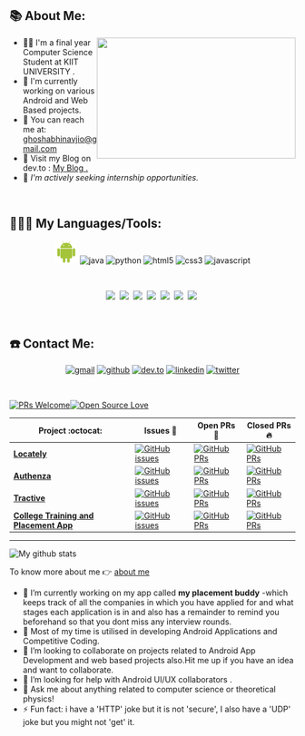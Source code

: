 ## 📚 About Me:
<a href="https://github.com/logicinfinite/"><img align="right" width="350" height="213" src="https://github.com/SABERGLOW/SABERGLOW/blob/master/Misc/aboutme.gif"></a>
  - 👨‍🏫 I'm a final year Computer Science Student at KIIT UNIVERSITY .
  - 🎯 I'm currently working on various Android  and Web Based projects.
  - 📧 You can reach me at: ghoshabhinavjio@gmail.com
  - :book: Visit my Blog on  dev.to : <a href = "https://dev.to/the_unconventional_coder"> My Blog .</a>
  - 💼 _I'm actively seeking internship opportunities._
  
<p>&nbsp;</p>



## 👨🏻‍💻 My Languages/Tools:
<div>
<p align="center">
<img src="https://github.com/devicons/devicon/blob/master/icons/android/android-original.svg" lt="android" width="40" height="40"/>
<img src="https://devicons.github.io/devicon/devicon.git/icons/java/java-original-wordmark.svg" alt="java" width="40" height="40"/> 
<img src="https://devicons.github.io/devicon/devicon.git/icons/python/python-original.svg" alt="python" width="40" height="40"/>
<img src="https://devicons.github.io/devicon/devicon.git/icons/html5/html5-original-wordmark.svg" alt="html5" width="40" height="40"/> 
<img src="https://devicons.github.io/devicon/devicon.git/icons/css3/css3-original-wordmark.svg" alt="css3" width="40" height="40"/> 
<img src="https://devicons.github.io/devicon/devicon.git/icons/javascript/javascript-original.svg" alt="javascript" width="40" height="40"/>  
<p>&nbsp;</p>
<p align="center">
 <img src="https://img.icons8.com/color/48/000000/git.png"/>&nbsp;
<img src="https://img.icons8.com/fluent/48/000000/github.png"/>&nbsp;
<img src="https://img.icons8.com/color/48/000000/intellij-idea.png"/>&nbsp;
<img src="https://img.icons8.com/dusk/48/000000/google-play.png"/>&nbsp;
<img src="https://img.icons8.com/ios-filled/50/000000/visual-studio-logo.png"/>&nbsp;
<img src="https://img.icons8.com/color/48/000000/sublime-text.png"/>&nbsp;
<img src="https://img.icons8.com/bubbles/50/000000/chrome.png"/>&nbsp;


</div>

<p>&nbsp;</p>

## ☎️ Contact Me:
<p align="center">
<a href = "mailto:ghoshabhinavjio@gmail.com"><img src='https://img.icons8.com/color/48/000000/gmail.png' alt='gmail' height='40'></a>
<a href = https://github.com/logicinfinite><img src='https://img.icons8.com/color/2x/github--v1.png' alt='github' height='40'></a>
<a href = https://dev.to/the_unconventional_coder><img src='https://img.icons8.com/windows/32/000000/dev.png' alt='dev.to' height='40'></a>   
<a href = https://www.linkedin.com/in/abhinavghosh7/><img src='https://img.icons8.com/color/2x/linkedin.png' alt='linkedin' height='40'></a>
<a href = https://www.twitter.com/AbhinavGhosh5/><img src='https://img.icons8.com/cute-clipart/64/000000/twitter.png' alt='twitter' height='40'></a>


<p>&nbsp;</p>

[![PRs Welcome](https://img.shields.io/badge/PRs-welcome-brightgreen.svg?style=flat&logo=github)](https://github.com/logicinfinite)[![Open Source Love](https://badges.frapsoft.com/os/v2/open-source.svg?v=103)](https://github.com/logicinfinite)

|      Project :octocat:   |     Issues :bug:   | Open PRs :bell:  | Closed PRs :fire:  |
|-------------|-------------------|---|---|
| [**Locately**](https://github.com/logicinfinite/locately) | [![GitHub issues](https://img.shields.io/github/issues/logicinfinite/locately?color=green&logo=github&style=flat)](https://github.com/logicinfinite/locately/issues) | [![GitHub PRs](https://img.shields.io/github/issues-pr/logicinfinite/locately?style=flat&logo=github)](https://github.com/logicinfinte/locately/pulls)  | [![GitHub PRs](https://img.shields.io/github/issues-pr-closed/logicinfinite/locately?style=flat&color=critical&logo=github)](https://github.com/logicinfinite/locately/pulls?q=is%3Apr+is%3Aclosed)  |
| [**Authenza**](https://github.com/logicinfinite/authenza) | [![GitHub issues](https://img.shields.io/github/issues/logicinfinite/authenza?color=green&logo=github&style=flat)](https://github.com/logicinfinite/authenza/issues) | [![GitHub PRs](https://img.shields.io/github/issues-pr/logicinfinite/authenza?style=flat&logo=github)](https://github.com/logicinfinte/authenza/pulls)  | [![GitHub PRs](https://img.shields.io/github/issues-pr-closed/logicinfinite/authenza?style=flat&color=critical&logo=github)](https://github.com/logicinfinite/authenza/pulls?q=is%3Apr+is%3Aclosed)  |
| [**Tractive**](https://github.com/logicinfinite/live-activity-tracking-android-app) | [![GitHub issues](https://img.shields.io/github/issues/logicinfinite/live-activity-tracking-android-app?color=green&logo=github&style=flat)](https://github.com/logicinfinte/live-activity-tracking-android-app/issues) | [![GitHub PRs](https://img.shields.io/github/issues-pr/logicinfinite/live-activity-tracking-android-app?style=flat&logo=github)](https://github.com/logicinfinte/live-activity-tracking-android-app/pulls)  | [![GitHub PRs](https://img.shields.io/github/issues-pr-closed/logicinfinite/live-activity-tracking-android-app?style=flat&color=critical&logo=github)](https://github.com/logicinfinite/live-activity-tracking-android-app/pulls?q=is%3Apr+is%3Aclosed)  |
| [**College Training and Placement App**](https://github.com/logicinfinite/KIIT-TNP) | [![GitHub issues](https://img.shields.io/github/issues/logicinfinite/KIIT-TNP?color=green&logo=github&style=flat)](https://github.com/logicinfinite/KIIT-TNP/issues) | [![GitHub PRs](https://img.shields.io/github/issues-pr/logicinfinite/KIIT-TNP?style=flat&logo=github)](https://github.com/logicinfinite/KIIT-TNP/pulls)  | [![GitHub PRs](https://img.shields.io/github/issues-pr-closed/logicinfinite/KIIT-TNP?style=flat&color=critical&logo=github)](https://github.com/logicinfinite/KIIT-TNP/pulls?q=is%3Apr+is%3Aclosed)   |

 ---


![My github stats](https://github-readme-stats.vercel.app/api?username=logicinfinite&show_icons=true&theme=gotham)

 To know  more about me :point_right: [about me ](https://github.com/logicinfinite/logicinfinite/blob/master/ABOUT.md) 
 
- 🔭 I’m currently working on my app called **my placement buddy** -which keeps track of all the companies in which you have applied for and what stages each application  is in  and also has a remainder to remind you beforehand so that you dont miss any interview rounds.
- 🌱 Most of my time is utilised in developing Android Applications  and Competitive Coding.
- 👯 I’m looking to collaborate on projects related to Android App Development and web based projects also.Hit me up if you have an idea and want to collaborate.
- 🤔 I’m looking for help with Android UI/UX collaborators  .
- 💬 Ask me about anything related to computer science or theoretical physics!
- ⚡ Fun fact: i have a 'HTTP' joke but it is not 'secure', I also have a 'UDP' joke but you  might not 'get' it.
